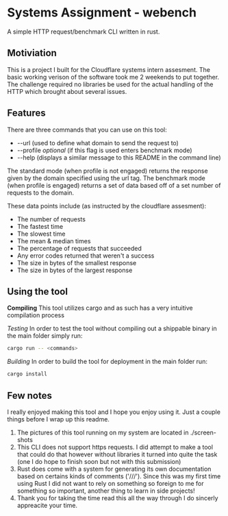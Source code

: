 # Systems Assignment - webench

A simple HTTP request/benchmark CLI written in rust.

## Motiviation

This is a project I built for the Cloudflare systems intern assesment. The basic working verison of the software took me 2 weekends to put together. The challenge required no libraries be used for the actual handling of the HTTP which brought about several issues.

## Features

There are three commands that you can use on this tool:

- --url <url string> (used to define what domain to send the request to)
- --profile <pos int> *optional* (if this flag is used enters benchmark mode)
- --help (displays a similar message to this README in the command line)

The standard mode (when profile is not engaged) returns the response given by the domain specified using the url tag. The benchmark mode (when profile is engaged) returns a set of data based off of a set number of requests to the domain.

These data points include (as instructed by the cloudflare assesment):
 
-    The number of requests
-    The fastest time
-    The slowest time
-    The mean & median times
-    The percentage of requests that succeeded
-    Any error codes returned that weren't a success
-    The size in bytes of the smallest response
-    The size in bytes of the largest response

## Using the tool

**Compiling**
This tool utilizes cargo and as such has a very intuitive compilation process

*Testing*
In order to test the tool without compiling out a shippable binary in the main folder simply run:

```BASH
cargo run -- <commands>
```

*Building*
In order to build the tool for deployment in the main folder run:

```BASH
cargo install
```

## Few notes

I really enjoyed making this tool and I hope you enjoy using it. Just a couple things before I wrap up this readme.

1. The pictures of this tool running on my system are located in ./screen-shots
2. This CLI does not support https requests. I did attempt to make a tool that could do that however without libraries it turned into quite the task (one I do hope to finish soon but not with this submission)
3. Rust does come with a system for generating its own documentation based on certains kinds of comments ('///'). Since this was my first time using Rust I did not want to rely on something so foreign to me for something so important, another thing to learn in side projects!
4. Thank you for taking the time read this all the way through I do sincerly appreacite your time. 
